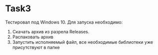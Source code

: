 # Task3
Тестировал под Windows 10. Для запуска необходимо:
1. Скачать архив из разрела Releases.
2. Распаковать архив
3. Запустить исполняемый файл, все необходимые библиотеки уже присутствуют в папке
